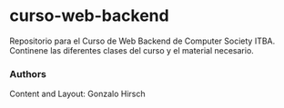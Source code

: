 # curso-web-backend
Repositorio para el Curso de Web Backend de Computer Society ITBA. Continene las diferentes clases del curso y el material necesario.

### Authors

Content and Layout: Gonzalo Hirsch
